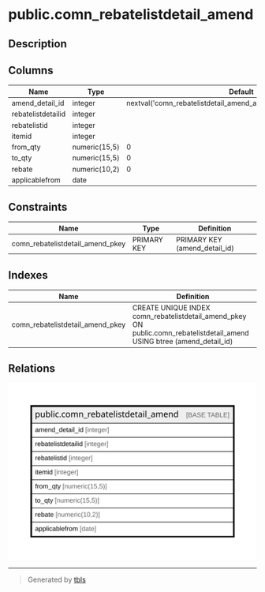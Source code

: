 # public.comn_rebatelistdetail_amend

## Description

## Columns

| Name | Type | Default | Nullable | Children | Parents | Comment |
| ---- | ---- | ------- | -------- | -------- | ------- | ------- |
| amend_detail_id | integer | nextval('comn_rebatelistdetail_amend_amend_detail_id_seq'::regclass) | false |  |  |  |
| rebatelistdetailid | integer |  | true |  |  |  |
| rebatelistid | integer |  | true |  |  |  |
| itemid | integer |  | true |  |  |  |
| from_qty | numeric(15,5) | 0 | true |  |  |  |
| to_qty | numeric(15,5) | 0 | true |  |  |  |
| rebate | numeric(10,2) | 0 | true |  |  |  |
| applicablefrom | date |  | true |  |  |  |

## Constraints

| Name | Type | Definition |
| ---- | ---- | ---------- |
| comn_rebatelistdetail_amend_pkey | PRIMARY KEY | PRIMARY KEY (amend_detail_id) |

## Indexes

| Name | Definition |
| ---- | ---------- |
| comn_rebatelistdetail_amend_pkey | CREATE UNIQUE INDEX comn_rebatelistdetail_amend_pkey ON public.comn_rebatelistdetail_amend USING btree (amend_detail_id) |

## Relations

![er](public.comn_rebatelistdetail_amend.svg)

---

> Generated by [tbls](https://github.com/k1LoW/tbls)
